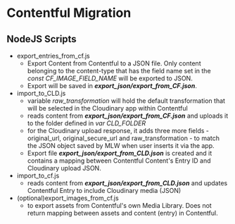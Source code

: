 # Contentful Migration

## NodeJS Scripts
* export_entries_from_cf.js
  * Export Content from Contentful to a JSON file. Only content belonging to the content-type that has the field name set in the *const CF_IMAGE_FIELD_NAME* will be exported to JSON.
  * Export will be saved in ***export_json/export_from_CF.json***. 
* import_to_CLD.js
  * variable *raw_transformation* will hold the default transformation that will be selected in the Cloudinary app within Contentful
  * reads content from ***export_json/export_from_CF.json*** and uploads it to the folder defined in *var CLD_FOLDER*
  * for the Cloudinary upload response, it adds three more fields - original_url, original_secure_url and raw_transformation - to match the JSON object saved by MLW when user inserts it via the app.
  * Export file ***export_json/export_from_CLD.json*** is created and it contains a mapping between Contentful Content's Entry ID and Cloudinary upload JSON.
* import_to_cf.js
  *  reads content from ***export_json/export_from_CLD.json*** and updates Contentful Entry to include Cloudinary media (JSON)
* (optional)export_images_from_cf.js
  * to export assets from Contentful's own Media Library. Does not return mapping between assets and content (entry) in Contentful.
